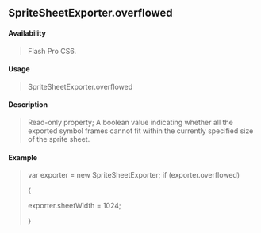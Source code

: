 ## SpriteSheetExporter.overflowed

#### Availability

> Flash Pro CS6.

#### Usage

> SpriteSheetExporter.overflowed

#### Description

> Read-only property; A boolean value indicating whether all the exported symbol frames cannot fit within the currently specified size of the sprite sheet.

#### Example

> var exporter = new SpriteSheetExporter; if (exporter.overflowed)
>
> {
>
> exporter.sheetWidth = 1024;
>
> }
